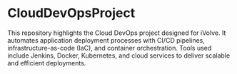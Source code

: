 # CloudDevOpsProject
This repository highlights the Cloud DevOps project designed for iVolve. It automates application deployment processes with CI/CD pipelines, infrastructure-as-code (IaC), and container orchestration. Tools used include Jenkins, Docker, Kubernetes, and cloud services to deliver scalable and efficient deployments.
